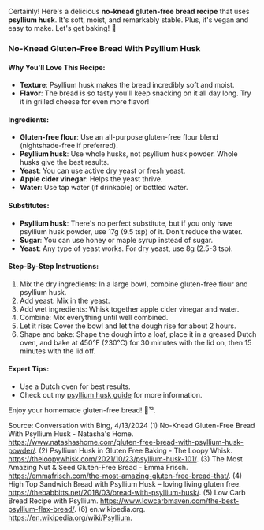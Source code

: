 Certainly! Here's a delicious **no-knead gluten-free bread recipe** that uses **psyllium husk**. It's soft, moist, and remarkably stable. Plus, it's vegan and easy to make. Let's get baking! 🍞

### No-Knead Gluten-Free Bread With Psyllium Husk

#### Why You'll Love This Recipe:
- **Texture**: Psyllium husk makes the bread incredibly soft and moist.
- **Flavor**: The bread is so tasty you'll keep snacking on it all day long. Try it in grilled cheese for even more flavor!

#### Ingredients:
- **Gluten-free flour**: Use an all-purpose gluten-free flour blend (nightshade-free if preferred).
- **Psyllium husk**: Use whole husks, not psyllium husk powder. Whole husks give the best results.
- **Yeast**: You can use active dry yeast or fresh yeast.
- **Apple cider vinegar**: Helps the yeast thrive.
- **Water**: Use tap water (if drinkable) or bottled water.

#### Substitutes:
- **Psyllium husk**: There's no perfect substitute, but if you only have psyllium husk powder, use 17g (9.5 tsp) of it. Don't reduce the water.
- **Sugar**: You can use honey or maple syrup instead of sugar.
- **Yeast**: Any type of yeast works. For dry yeast, use 8g (2.5-3 tsp).

#### Step-By-Step Instructions:
1. Mix the dry ingredients: In a large bowl, combine gluten-free flour and psyllium husk.
2. Add yeast: Mix in the yeast.
3. Add wet ingredients: Whisk together apple cider vinegar and water.
4. Combine: Mix everything until well combined.
5. Let it rise: Cover the bowl and let the dough rise for about 2 hours.
6. Shape and bake: Shape the dough into a loaf, place it in a greased Dutch oven, and bake at 450°F (230°C) for 30 minutes with the lid on, then 15 minutes with the lid off.

#### Expert Tips:
- Use a Dutch oven for best results.
- Check out my [psyllium husk guide](https://www.natashashome.com/gluten-free-bread-with-psyllium-husk-powder/) for more information.

Enjoy your homemade gluten-free bread! 🥖¹².

Source: Conversation with Bing, 4/13/2024
(1) No-Knead Gluten-Free Bread With Psyllium Husk - Natasha's Home. https://www.natashashome.com/gluten-free-bread-with-psyllium-husk-powder/.
(2) Psyllium Husk in Gluten Free Baking - The Loopy Whisk. https://theloopywhisk.com/2021/10/23/psyllium-husk-101/.
(3) The Most Amazing Nut & Seed Gluten-Free Bread - Emma Frisch. https://emmafrisch.com/the-most-amazing-gluten-free-bread-that/.
(4) High Top Sandwich Bread with Psyllium Husk – loving living gluten free. https://thebabbitts.net/2018/03/bread-with-psyllium-husk/.
(5) Low Carb Bread Recipe with Psyllium. https://www.lowcarbmaven.com/the-best-psyllium-flax-bread/.
(6) en.wikipedia.org. https://en.wikipedia.org/wiki/Psyllium.